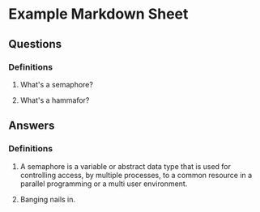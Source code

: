# Example Markdown Sheet #

## Questions ##

### Definitions ###

1. What's a semaphore?

2. What's a hammafor?

## Answers ##

### Definitions ###

1. A semaphore is a variable or abstract data type that is used for controlling access, by multiple processes, to a common resource in a parallel programming or a multi user environment.

2. Banging nails in.
